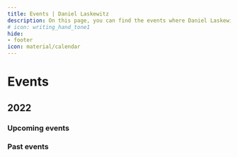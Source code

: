 ```yaml
---
title: Events | Daniel Laskewitz
description: On this page, you can find the events where Daniel Laskewitz has been and will be in the future.
# icon: writing_hand_tone1
hide:
- footer
icon: material/calendar
---
```

# Events

## 2022

### Upcoming events

### Past events
